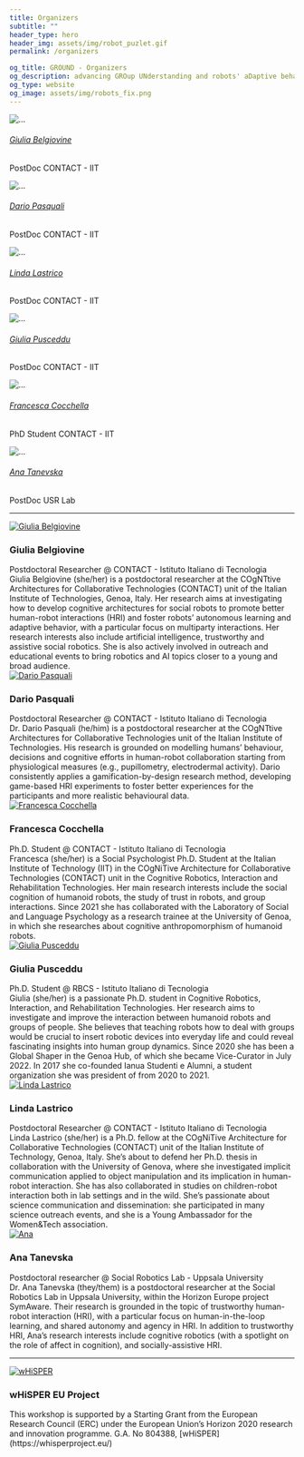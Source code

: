 ```yaml
---
title: Organizers
subtitle: ""
header_type: hero
header_img: assets/img/robot_puzlet.gif
permalink: /organizers

og_title: GROUND - Organizers
og_description: advancing GROup UNderstanding and robots' aDaptive behavior
og_type: website
og_image: assets/img/robots_fix.png
---
```


<div class="wrapper">
		<div class="container">
			<div class="row">
				<div class="col-md-6 col-lg-2">
					<div class="card mx-30">
						<img alt="..." class="card-img-top" src="assets/img/organizers/gb.png">
						<div class="card-body">
							<h6 class="card-title"><a href="#GB">Giulia Belgiovine</a></h6>
							<p class="card-text">PostDoc CONTACT - IIT</p>
						</div>
					</div>
				</div>
                <div class="col-md-6 col-lg-2">
					<div class="card mx-30">
						<img alt="..." class="card-img-top" src="assets/img/organizers/dp.png">
						<div class="card-body">
							<h6 class="card-title"><a href="#DP">Dario Pasquali</a></h6>
							<p class="card-text">PostDoc CONTACT - IIT</p>
						</div>
					</div>
				</div>
				<div class="col-md-6 col-lg-2">
					<div class="card mx-30">
						<img alt="..." class="card-img-top" src="assets/img/organizers/ll.png">
						<div class="card-body">
							<h6 class="card-title"><a href="#LL">Linda Lastrico</a></h6>
							<p class="card-text">PostDoc CONTACT - IIT</p>
						</div>
					</div>
				</div>			
                <div class="col-md-6 col-lg-2">
					<div class="card mx-30">
						<img alt="..." class="card-img-top" src="assets/img/organizers/gp.png">
						<div class="card-body">
							<h6 class="card-title"><a href="#GP">Giulia Pusceddu</a></h6>
							<p class="card-text">PostDoc CONTACT - IIT</p>
						</div>
					</div>
				</div>
                <div class="col-md-6 col-lg-2">
					<div class="card mx-30">
						<img alt="..." class="card-img-top" src="assets/img/organizers/fc.png">
						<div class="card-body">
							<h6 class="card-title"><a href="#FC">Francesca Cocchella</a></h6>
							<p class="card-text">PhD Student CONTACT - IIT</p>
						</div>
					</div>
				</div>
                <div class="col-md-6 col-lg-2">
					<div class="card mx-30">
						<img alt="..." class="card-img-top" src="assets/img/organizers/at.png">
						<div class="card-body">
							<h6 class="card-title"><a href="#AT">Ana Tanevska</a></h6>
							<p class="card-text">PostDoc USR Lab</p>
						</div>
					</div>
				</div>
			</div>
		</div>
	</div>

---

<section class="light">
    <div class="container py-2">
        <a name="GB"></a>
        <article class="postcard light blue">
            <a class="postcard__img_link" href="#">
                <img class="postcard__img" src="assets/img/organizers/gb.png" alt="Giulia Belgiovine" />
            </a>
            <div class="postcard__text t-dark">
                <h1 class="postcard__title blue">Giulia Belgiovine</h1>
                <div class="postcard__subtitle small">Postdoctoral Researcher @ CONTACT - Istituto Italiano di Tecnologia</div>
                <div class="postcard__bar"></div>
                <div class="postcard__preview-txt">Giulia Belgiovine (she/her) is a postdoctoral researcher at the COgNTtive Architectures for Collaborative Technologies (CONTACT) unit of the Italian Institute of Technologies, Genoa, Italy. Her research aims at investigating how to develop cognitive architectures for social robots to promote better human-robot interactions (HRI) and foster robots’ autonomous learning and adaptive  behavior, with a particular focus on multiparty interactions. Her research interests also include artificial intelligence, trustworthy and assistive social robotics. She is also actively involved in outreach and educational events to bring robotics and AI topics closer to a young and broad audience.</div>
            </div>
        </article>
        <a name="DP"></a>
        <article class="postcard light blue">
            <a class="postcard__img_link" href="#">
                <img class="postcard__img" src="assets/img/organizers/dp.png" alt="Dario Pasquali" />
            </a>
            <div class="postcard__text t-dark">
                <h1 class="postcard__title blue">Dario Pasquali</h1>
                <div class="postcard__subtitle small">Postdoctoral Researcher @ CONTACT - Istituto Italiano di Tecnologia</div>
                <div class="postcard__bar"></div>
                <div class="postcard__preview-txt">Dr. Dario Pasquali (he/him) is a postdoctoral researcher at the COgNTtive Architectures for Collaborative Technologies unit of the Italian Institute of Technologies. His research is grounded on modelling humans’ behaviour, decisions and cognitive efforts in human-robot collaboration starting from physiological measures (e.g., pupillometry, electrodermal activity). Dario consistently applies a gamification-by-design research method, developing game-based HRI experiments to foster better experiences for the participants and more realistic behavioural data.</div>
            </div>
        </article>
        <a name="FC"></a>
        <article class="postcard light blue">
            <a class="postcard__img_link" href="#">
                <img class="postcard__img" src="assets/img/organizers/fc.png" alt="Francesca Cocchella" />
            </a>
            <div class="postcard__text t-dark">
                <h1 class="postcard__title blue">Francesca Cocchella</h1>
                <div class="postcard__subtitle small">Ph.D. Student @ CONTACT - Istituto Italiano di Tecnologia</div>
                <div class="postcard__bar"></div>
                <div class="postcard__preview-txt">Francesca (she/her) is a Social Psychologist Ph.D. Student at the Italian Institute of Technology (IIT) in the COgNiTive Architecture for Collaborative Technologies (CONTACT) unit in the Cognitive Robotics, Interaction and Rehabilitation Technologies. Her main research interests include the social cognition of humanoid robots, the study of trust in robots, and group interactions. Since 2021 she has collaborated with the Laboratory of Social and Language Psychology as a research trainee at the University of Genoa, in which she researches about cognitive anthropomorphism of humanoid robots.</div>
            </div>
        </article>
        <a name="GP"></a>
        <article class="postcard light blue">
            <a class="postcard__img_link" href="#">
                <img class="postcard__img" src="assets/img/organizers/gp.png" alt="Giulia Pusceddu" />
            </a>
            <div class="postcard__text t-dark">
                <h1 class="postcard__title blue">Giulia Pusceddu</h1>
                <div class="postcard__subtitle small">Ph.D. Student @ RBCS - Istituto Italiano di Tecnologia</div>
                <div class="postcard__bar"></div>
                <div class="postcard__preview-txt">Giulia (she/her) is a passionate Ph.D. student in Cognitive Robotics, Interaction, and Rehabilitation Technologies. Her research aims to investigate and improve the interaction between humanoid robots and groups of people. She believes that teaching robots how to deal with groups would be crucial to insert robotic devices into everyday life and could reveal fascinating insights into human group dynamics. Since 2020 she has been a Global Shaper in the Genoa Hub, of which she became Vice-Curator in July 2022. In 2017 she co-founded Ianua Studenti e Alumni, a student organization she was president of from 2020 to 2021.</div>
            </div>
        </article>
        <a name="LL"></a>
        <article class="postcard light blue">
            <a class="postcard__img_link" href="#">
                <img class="postcard__img" src="assets/img/organizers/ll.png" alt="Linda Lastrico" />
            </a>
            <div class="postcard__text t-dark">
                <h1 class="postcard__title blue">Linda Lastrico</h1>
                <div class="postcard__subtitle small">Postdoctoral Researcher @ CONTACT - Istituto Italiano di Tecnologia</div>
                <div class="postcard__bar"></div>
                <div class="postcard__preview-txt">
                Linda Lastrico (she/her) is a Ph.D. fellow at the COgNiTive Architecture for Collaborative Technologies (CONTACT) unit of the Italian Institute of Technology, Genoa, Italy. She’s about to defend her Ph.D. thesis in collaboration with the University of Genova, where she investigated implicit communication applied to object manipulation and its implication in human-robot interaction. She has also collaborated in studies on children-robot interaction both in lab settings and in the wild. She’s passionate about science communication and dissemination: she participated in many science outreach events, and she is a Young Ambassador for the Women&Tech association.</div>
            </div>
        </article>
        <a name="AT"></a>
        <article class="postcard light blue">
            <a class="postcard__img_link" href="#">
                <img class="postcard__img" src="assets/img/organizers/at.png" alt="Ana" />
            </a>
            <div class="postcard__text t-dark">
                <h1 class="postcard__title blue">Ana Tanevska</h1>
                <div class="postcard__subtitle small">Postdoctoral researcher @ Social Robotics Lab - Uppsala University
                </div>
                <div class="postcard__bar"></div>
                <div class="postcard__preview-txt">Dr. Ana Tanevska (they/them) is a postdoctoral researcher at the Social Robotics Lab in Uppsala University, within the Horizon Europe project SymAware. Their research is grounded in the topic of trustworthy human-robot interaction (HRI), with a particular focus on human-in-the-loop learning, and shared autonomy and agency in HRI. In addition to trustworthy HRI, Ana’s research interests include cognitive robotics (with a spotlight on the role of affect in cognition), and socially-assistive HRI.</div>
            </div>
        </article>
    </div>
</section>

---

<section class="light">
    <div class="container py-2">
        <article class="postcard light blue">
            <a class="postcard__img_link" href="#">
                <img class="postcard__img" src="assets/img/whisper.png" alt="wHiSPER" />
            </a>
            <div class="postcard__text t-dark">
                <h1 class="postcard__title blue">wHiSPER EU Project</h1>
                <div class="postcard__bar"></div>
                <div class="postcard__preview-txt">This workshop is supported by a Starting Grant from the European Research Council (ERC) under the European Union’s Horizon 2020 research and innovation programme. G.A. No 804388, [wHiSPER](https://whisperproject.eu/)  </div>
            </div>
        </article>
    </div>
    <!--<div class="container py-2">
        <article class="postcard light blue">
            <a class="postcard__img_link" href="#">
                <img class="postcard__img" src="assets/img/genova_logo.png" alt="Genova" />
            </a>
            <div class="postcard__text t-dark">
                <h1 class="postcard__title blue">Comune di Genova</h1>
                <div class="postcard__bar"></div>
                <div class="postcard__preview-txt">This workshop is supported by Comune di Genova (Liguria, Italy)<br><br><br><br></div>
            </div>
        </article>
    </div>-->
</section>
